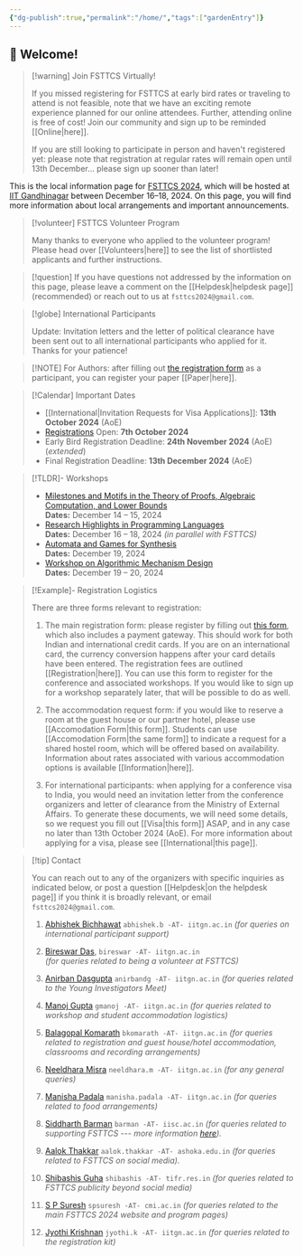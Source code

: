```yaml
---
{"dg-publish":true,"permalink":"/home/","tags":["gardenEntry"]}
---
```




## 👋 Welcome!

> [!warning] Join FSTTCS Virtually!
> 
> If you missed registering for FSTTCS at early bird rates or traveling to attend is not feasible, note that we have an exciting remote experience planned for our online attendees. Further, attending online is free of cost! Join our community and sign up to be reminded [[Online\|here]]. 
> 
> If you are still looking to participate in person and haven't registered yet: please note that registration at regular rates will remain open until 13th December... please sign up sooner than later!

This is the local information page for [FSTTCS 2024](https://www.fsttcs.org.in/2024/), which will be hosted at [IIT Gandhinagar](https://www.iitgn.ac.in) between December 16–18, 2024. On this page, you will find more information about local arrangements and important announcements. 

> [!volunteer] FSTTCS Volunteer Program
> 
> Many thanks to everyone who applied to the volunteer program! Please head over [[Volunteers\|here]] to see the list of shortlisted applicants and further instructions. 

> [!question] If you have questions not addressed by the information on this page, please leave a comment on the [[Helpdesk\|helpdesk page]] (recommended) or reach out to us at `fsttcs2024@gmail.com`.

> [!globe] International Participants
> 
> Update: Invitation letters and the letter of political clearance have been sent out to all international participants who applied for it. Thanks for your patience!

> [!NOTE] For Authors: after filling out [the registration form](https://events.iitgn.ac.in/apply/application_fsttcs.php?eventid=26092024) as a participant, you can register your paper [[Paper\|here]].

> [!Calendar] Important Dates
> - [[International\|Invitation Requests for Visa Applications]]: **13th October 2024** (AoE)
> - [Registrations](https://events.iitgn.ac.in/apply/application_fsttcs.php?eventid=26092024) Open: **7th October 2024**
> - Early Bird Registration Deadline: **24th November 2024** (AoE) (*extended*)
> - Final Registration Deadline: **13th December 2024** (AoE)

> [!TLDR]- Workshops
> 
> - [Milestones and Motifs in the Theory of Proofs, Algebraic Computation, and Lower Bounds](https://mmcomplexity.github.io/)  
>     **Dates:** December 14 – 15, 2024  
> - [Research Highlights in Programming Languages](https://fmindia.cmi.ac.in/rhpl2024/)  
>     **Dates:** December 16 – 18, 2024  _(in parallel with FSTTCS)_
> - [Automata and Games for Synthesis](https://sites.google.com/view/fsttcs2024bworkshop/home)  
>     **Dates:** December 19, 2024  
> - [Workshop on Algorithmic Mechanism Design](http://www.tcs.tifr.res.in/~amd-24)  
>     **Dates:** December 19 – 20, 2024

> [!Example]- Registration Logistics
> 
> There are three forms relevant to registration:
> 
> 1. The main registration form: please register by filling out [this form](https://events.iitgn.ac.in/apply/application_fsttcs.php?eventid=26092024), which also includes a payment gateway. This should work for both Indian and international credit cards. If you are on an international card, the currency conversion happens after your card details have been entered. The registration fees are outlined [[Registration\|here]]. You can use this form to register for the conference and associated workshops. If you would like to sign up for a workshop separately later, that will be possible to do as well.
>    
> 2. The accommodation request form: if you would like to reserve a room at the guest house or our partner hotel, please use [[Accomodation Form\|this form]]. Students can use [[Accomodation Form\|the same form]] to indicate a request for a shared hostel room, which will be offered based on availability. Information about rates associated with various accommodation options is available [[Information\|here]].
>    
> 3. For international participants: when applying for a conference visa to India, you would need an invitation letter from the conference organizers and letter of clearance from the Ministry of External Affairs. To generate these documents, we will need some details, so we request you fill out [[Visa\|this form]] ASAP, and in any case no later than 13th October 2024 (AoE). For more information about applying for a visa, please see [[International\|this page]].
>    

> [!tip] Contact
> 
> You can reach out to any of the organizers with specific inquiries as indicated below, or post a question [[Helpdesk\|on the helpdesk page]] if you think it is broadly relevant, or email `fsttcs2024@gmail.com`.
> 
> 1. [Abhishek Bichhawat](https://iitgn.ac.in/faculty/cse/abhishek) `abhishek.b -AT- iitgn.ac.in`
>    *(for queries on international participant support)*
>    
> 2. [Bireswar Das](https://iitgn.ac.in/faculty/cse/bireswar), `bireswar -AT- iitgn.ac.in`   
>    *(for queries related to being a volunteer at FSTTCS)*
>    
> 3. [Anirban Dasgupta](https://iitgn.ac.in/faculty/cse/anirban) `anirbandg -AT- iitgn.ac.in`
>    *(for queries related to the Young Investigators Meet)*
>    
> 4. [Manoj Gupta](https://iitgn.ac.in/faculty/cse/manoj) `gmanoj -AT- iitgn.ac.in`
>    *(for queries related to workshop and student accommodation logistics)*
>    
> 5. [Balagopal Komarath](https://iitgn.ac.in/faculty/cse/balagopal) `bkomarath -AT- iitgn.ac.in`
>    *(for queries related to registration and guest house/hotel accommodation, classrooms and recording arrangements)*
>    
> 6. [Neeldhara Misra](https://iitgn.ac.in/faculty/cse/neeldhara) `neeldhara.m -AT- iitgn.ac.in`
>    *(for any general queries)*
>    
> 7. [Manisha Padala](https://iitgn.ac.in/faculty/cse/manisha) `manisha.padala -AT- iitgn.ac.in`
>    *(for queries related to food arrangements)*
>   
> 8. [Siddharth Barman](https://www.csa.iisc.ac.in/~barman/) `barman -AT- iisc.ac.in` 
>    *(for queries related to supporting FSTTCS --- more information [here](https://fsttcs.netlify.app)).*
> 
> 9. [Aalok Thakkar](https://aalok-thakkar.github.io/) `aalok.thakkar -AT- ashoka.edu.in`
>    _(for queries related to FSTTCS on social media)._
>    
> 10. [Shibashis Guha](https://www.tifr.res.in/shibashis.guha/) `shibashis -AT- tifr.res.in`
>    _(for queries related to FSTTCS publicity beyond social media)_
>    
> 11. [S P Suresh](https://www.cmi.ac.in/~spsuresh/) `spsuresh -AT- cmi.ac.in`
>    *(for queries related to the main FSTTCS 2024 website and program pages)*
>    
> 12.  [Jyothi Krishnan](https://ccl.iitgn.ac.in/team/jyothi-krishnan) `jyothi.k -AT- iitgn.ac.in`
>    *(for queries related to the registration kit)*






